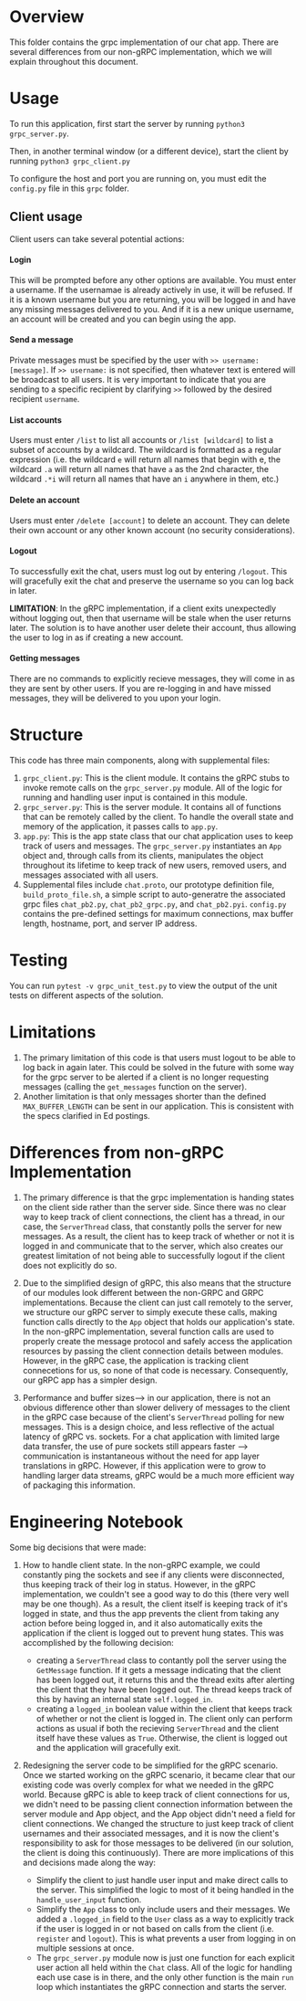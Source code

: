 # Overview
This folder contains the grpc implementation of our chat app. There are several differences from our non-gRPC implementation, which we will explain throughout this document.

# Usage
To run this application, first start the server by running `python3 grpc_server.py`.

Then, in another terminal window (or a different device), start the client by running `python3 grpc_client.py`

To configure the host and port you are running on, you must edit the `config.py` file in this `grpc` folder. 

## Client usage

Client users can take several potential actions:

#### Login 
This will be prompted before any other options are available. You must enter a username. If the usernamae is already actively in use, it will be refused. If it is a known username but you are returning, you will be logged in and have any missing messages delivered to you. And if it is a new unique username, an account will be created and you can begin using the app.

#### Send a message

Private messages must be specified by the user with `>> username: [message]`. If `>> username:` is not specified, then whatever text is entered will be broadcast to all users. It is very important to indicate that you are sending to a specific recipient by clarifying `>>` followed by the desired recipient `username`. 

#### List accounts

Users must enter `/list` to list all accounts or `/list [wildcard]` to list a subset of accounts by a wildcard. The wildcard is formatted as a regular expression (i.e. the wildcard `e` will return all names that begin with e, the wildcard `.a` will return all names that have `a` as the 2nd character, the wildcard `.*i` will return all names that have an `i` anywhere in them, etc.)

#### Delete an account

Users must enter `/delete [account]` to delete an account. They can delete their own account or any other known account (no security considerations). 

#### Logout

To successfully exit the chat, users must log out by entering `/logout`. This will gracefully exit the chat and preserve the username so you can log back in later. 

**LIMITATION**: In the gRPC implementation, if a client exits unexpectedly without logging out, then that username will be stale when the user returns later. The solution is to have another user delete their account, thus allowing the user to log in as if creating a new account.

#### Getting messages

There are no commands to explicitly recieve messages, they will come in as they are sent by other users. If you are re-logging in and have missed messages, they will be delivered to you upon your login. 

# Structure

This code has three main components, along with supplemental files:
1) `grpc_client.py`: This is the client module. It contains the gRPC stubs to invoke remote calls on the `grpc_server.py` module. All of the logic for running and handling user input is contained in this module.
2) `grpc_server.py`: This is the server module. It contains all of functions that can be remotely called by the client. To handle the overall state and memory of the application, it passes calls to `app.py`.
3) `app.py`: This is the app state class that our chat application uses to keep track of users and messages. The `grpc_server.py` instantiates an `App` object and, through calls from its clients, manipulates the object throughout its lifetime to keep track of new users, removed users, and messages associated with all users. 
4) Supplemental files include `chat.proto`, our prototype definition file, `build_proto_file.sh`, a simple script to auto-generatre the associated grpc files `chat_pb2.py`, `chat_pb2_grpc.py`, and `chat_pb2.pyi`. `config.py` contains the pre-defined settings for maximum connections, max buffer length, hostname, port, and server IP address.

# Testing
You can run `pytest -v grpc_unit_test.py` to view the output of the unit tests on different aspects of the solution. 

# Limitations

1) The primary limitation of this code is that users must logout to be able to log back in again later. This could be solved in the future with some way for the grpc server to be alerted if a client is no longer requesting messages (calling the `get_messages` function on the server). 
2) Another limitation is that only messages shorter than the defined `MAX_BUFFER_LENGTH` can be sent in our application. This is consistent with the specs clarified in Ed postings. 

# Differences from non-gRPC Implementation

1) The primary difference is that the grpc implementation is handing states on the client side rather than the server side. Since there was no clear way to keep track of client connections, the client has a thread, in our case, the `ServerThread` class, that constantly polls the server for new messages. As a result, the client has to keep track of whether or not it is logged in and communicate that to the server, which also creates our greatest limitation of not being able to successfully logout if the client does not explicitly do so. 

2) Due to the simplified design of gRPC, this also means that the structure of our modules look different between the non-GRPC and GRPC implementations. Because the client can just call remotely to the server, we structure our gRPC server to simply execute these calls, making function calls directly to the `App` object that holds our application's state. In the non-gRPC implementation, several function calls are used to properly create the message protocol and safely access the application resources by passing the client connection details between modules. However, in the gRPC case, the application is tracking client connecetions for us, so none of that code is necessary. Consequently, our gRPC app has a simpler design. 

3) Performance and buffer sizes--> in our application, there is not an obvious difference other than slower delivery of messages to the client in the gRPC case because of the client's `ServerThread` polling for new messages. This is a design choice, and less reflective of the actual latency of gRPC vs. sockets. For a chat application with limited large data transfer, the use of pure sockets still appears faster --> communication is instantaneous without the need for app layer translations in gRPC. However, if this application were to grow to handling larger data streams, gRPC would be a much more efficient way of packaging this information. 

# Engineering Notebook

Some big decisions that were made:

1) How to handle client state. In the non-gRPC example, we could constantly ping the sockets and see if any clients were disconnected, thus keeping track of their log in status. However, in the gRPC implementation, we couldn't see a good way to do this (there very well may be one though). As a result, the client itself is keeping track of it's logged in state, and thus the app prevents the client from taking any action before being logged in, and it also automatically exits the application if the client is logged out to prevent hung states. This was accomplished by the following decision:
    - creating a `ServerThread` class to contantly poll the server using the `GetMessage` function. If it gets a message indicating that the client has been logged out, it returns this and the thread exits after alerting the client that they have been logged out. The thread keeps track of this by having an internal state `self.logged_in`.
    - creating a `logged_in` boolean value within the client that keeps track of whether or not the client is logged in. The client only can perform actions as usual if both the recieving `ServerThread` and the client itself have these values as `True`. Otherwise, the client is logged out and the application will gracefully exit. 

2) Redesigning the server code to be simplified for the gRPC scenario. Once we started working on the gRPC scenario, it became clear that our existing code was overly complex for what we needed in the gRPC world. Because gRPC is able to keep track of client connections for us, we didn't need to be passing client connection information between the server module and App object, and the App object didn't need a field for client connections. We changed the structure to just keep track of client usernames and their associated messages, and it is now the client's responsibility to ask for those messages to be delivered (in our solution, the client is doing this continuously). There are more implications of this and decisions made along the way:
    - Simplify the client to just handle user input and make direct calls to the server. This simplified the logic to most of it being handled in the `handle_user_input` function. 
    - Simplify the `App` class to only include users and their messages. We added a `.logged_in` field to the `User` class as a way to explicitly track if the user is logged in or not based on calls from the client (i.e. `register` and `logout`). This is what prevents a user from logging in on multiple sessions at once. 
    - The `grpc_server.py` module now is just one function for each explicit user action all held within the `Chat` class. All of the logic for handling each use case is in there, and the only other function is the main `run` loop which instantiates the gRPC connection and starts the server. 